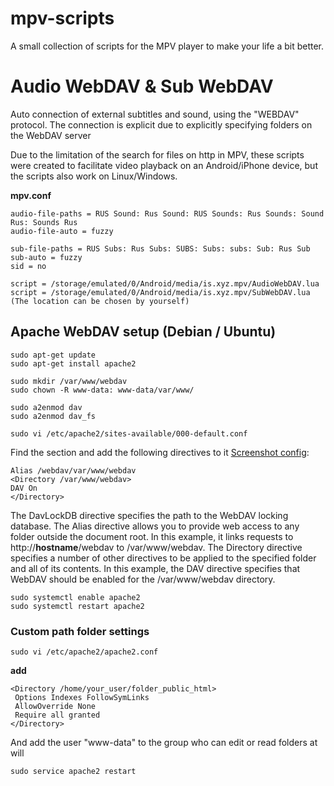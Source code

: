 # mpv-scripts
A small collection of scripts for the MPV player to make your life a bit better.

# Audio WebDAV & Sub WebDAV
Auto connection of external subtitles and sound, using the "WEBDAV" protocol. The connection is explicit due to explicitly specifying folders on the WebDAV server

Due to the limitation of the search for files on http in MPV, these scripts were created to facilitate video playback on an Android/iPhone device, but the scripts also work on Linux/Windows.

**mpv.conf**
```
audio-file-paths = RUS Sound: Rus Sound: RUS Sounds: Rus Sounds: Sound Rus: Sounds Rus
audio-file-auto = fuzzy

sub-file-paths = RUS Subs: Rus Subs: SUBS: Subs: subs: Sub: Rus Sub
sub-auto = fuzzy
sid = no

script = /storage/emulated/0/Android/media/is.xyz.mpv/AudioWebDAV.lua
script = /storage/emulated/0/Android/media/is.xyz.mpv/SubWebDAV.lua
(The location can be chosen by yourself)
```
## Apache WebDAV setup (Debian / Ubuntu)

```
sudo apt-get update
sudo apt-get install apache2
```
```
sudo mkdir /var/www/webdav
sudo chown -R www-data: www-data/var/www/
```
```
sudo a2enmod dav
sudo a2enmod dav_fs
```
```
sudo vi /etc/apache2/sites-available/000-default.conf
```
Find the **<VirtualHost>** section and add the following directives to it [Screenshot config](https://raw.githubusercontent.com/Kibakus/mpv-scripts/main/Screenshot.png):

```
Alias /webdav/var/www/webdav
<Directory /var/www/webdav>
DAV On
</Directory>
```

The DavLockDB directive specifies the path to the WebDAV locking database.
The Alias directive allows you to provide web access to any folder outside the document root. In this example, it links requests to http://**hostname**/webdav to /var/www/webdav.
The Directory directive specifies a number of other directives to be applied to the specified folder and all of its contents. In this example, the DAV directive specifies that WebDAV should be enabled for the /var/www/webdav directory.
```
sudo systemctl enable apache2
sudo systemctl restart apache2
```

### Custom path folder settings
```
sudo vi /etc/apache2/apache2.conf
```
**add**
```
<Directory /home/your_user/folder_public_html>
 Options Indexes FollowSymLinks
 AllowOverride None
 Require all granted
</Directory>
```
And add the user "www-data" to the group who can edit or read folders at will
```
sudo service apache2 restart
```
